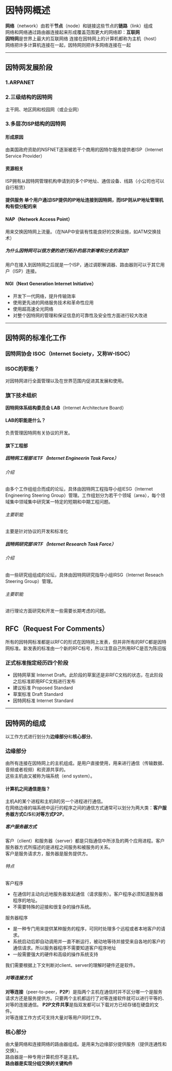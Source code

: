 # 因特网概述
**网络**（network）由若干**节点**（node）和链接这些节点的**链路**（link）组成  
网络和网络通过路由器连接起来形成覆盖范围更大的网络即：**互联网**  
**因特网**是世界上最大的互联网络
连接在因特网上的计算机都称为主机（host）  
网络把许多计算机连接在一起，因特网则把许多网络连接在一起  

---
## 因特网发展阶段
### 1.ARPANET  
### 2.三级结构的因特网  
主干网、地区网和校园网（或企业网）  
### 3.多层次ISP结构的因特网  
#### 形成原因  
由美国政府资助的NSFNET逐渐被若干个商用的因特尔服务提供者ISP（Internet Service Provider）
#### 资源相关  
ISP拥有从因特网管理机构申请到的多个IP地址、通信设备、线路（小公司也可以自行租赁）  
#### 提供服务   单个用户通过ISP提供的IP地址连接到因特网，而ISP则从IP地址管理机构有偿分配的来
#### NAP（Network Access Point） 
用来交换因特网上流量。（在NAP中安装有性能良好的交换设施，如ATM交换技术）  
##### 为什么因特网可以很方便的进行拓扑的层次新增和分支的添加?  
用户在接入到因特网之后就是一个ISP，通过调职解调器、路由器则可以于其它用户（ISP）连接。
#### NGI（Next Generation Internet Initiative）  
+ 开发下一代网络，提升传输效率
+ 使用更先进的网络服务技术和革命性应用
+ 使用超高速全光网络
+ 对整个因特网的管理和保证信息的可靠性及安全性方面进行较大改进  

 ---
## 因特网的标准化工作  
### 因特网协会 ISOC（Internet Society，又称W-ISOC）
### ISOC的职能？  
对因特网进行全面管理以及在世界范围内促进其发展和使用。
### 旗下技术组织
**因特网体系结构委员会 LAB**（Internet Architecture Board）  
#### LAB的职能是什么？  
负责管理因特网有关协议的开发。
#### 旗下工程部  
##### 因特网工程部 IETF（Internet Engineerin Task Force）  
###### 介绍  
由多个工作组组合而成的论坛，具体由因特网工程指导小组IESG（Internet Engineering Steering Group）管理。工作组划分为若干个领域（area），每个领域集中领域集中研究某一特定的短期和中期工程问题。
###### 主要职能  
主要是针对协议的开发和标准化

##### 因特网研究部 IRTF（Internet Research Task Force）  
###### 介绍  
由一些研究组组成的论坛，具体由因特网研究指导小组IRSG（Internet Reseach Steering Group）管理。
###### 主要职能  
进行理论方面研究和开发一些需要长期考虑的问题。  

## RFC（Request For Comments）  
所有的因特网标准都是以RFC的形式在因特网上发表，但并非所有的RFC都是因特网标准。新发表的标准由一个新的RFC标号，所以注意自己所用RFC是否为陈旧版
### 正式标准指定经历四个阶段  
+ 因特网草案 Internet Draft。此阶段的草案还是非RFC文档的状态，在此阶段之后标准即用RFC文档进行发布
+ 建议标准 Proposed Standard
+ 草案标准 Draft Standard
+ 因特网标准 Internet Standard  
		
---
## 因特网的组成
以工作方式进行划分为**边缘部分**和**核心部分**。  
### 边缘部分  
由所有连接在因特网上的主机组成。是用户直接使用，用来进行通信（传输数据、音频或者视频）和资源共享的。  
这些主机由又被称为端系统（end system）。
#### 计算机之间通信是指？  
主机A的某个进程和主机B的另一个进程进行通信。  
在网络边缘的端系统中运行的程序之间的通信方式通常可以划分为两大类：**客户服务器方式C/S**和**对等方式P2P**。  
##### 客户服务器方式  
客户（client）和服务器（server）都是只指通信中所涉及的两个应用进程。客户服务器方式所描述的是进程之间服务和被服务的关系。  
客户是服务请求方，服务器是服务提供方。
###### 特点  
客户程序
+ 在通信时主动向远地服务器发起通信（请求服务）。客户程序必须知道服务器程序的地址。
+ 不需要特殊的迎接和很复杂的操作系统。  

服务器程序
+ 是一种专门用来提供某种服务的程序，可同时处理多个远程或者本地客户的请求。
+ 系统启动后即自动调用并一直不断运行，被动地等待并接受来自各地的客户的通信请求。所以服务器程序不需要知道客户程序地址
+ 一般需要强大的硬件和高级的操作系统支持  

我们需要根据上下文判断对client、server的理解时硬件还是软件。

##### 对等连接方式
**对等连接**（peer-to-peer，**P2P**）是指两个主机在通信时并不区分哪一个是服务请求方还是服务提供方。只要两个主机都运行了对等连接软件就可以进行平等的、对等的连接通信。
**P2P文件共享**是指双发都可以下载对方已经存储在硬盘的文件。  
对等连接工作方式可支持大量对等用户同时工作。


### 核心部分
由大量网络和连接网络的路由器组成。是用来为边缘部分提供服务（提供连通性和交换）。  
路由器是一种专用计算机但不是主机。  
**路由器是实现分组交换的关键构件**


				
				
				
				
				
				
				
				
				
				
				
				
				
				
				
				
				
				
				